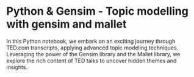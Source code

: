# Python & Gensim - Topic modelling with gensim and mallet

In this Python notebook, we embark on an exciting journey through TED.com transcripts,
applying advanced topic modeling techniques. Leveraging the power of the Gensim library and 
the Mallet library, we explore the rich content of TED talks to uncover hidden themes and 
insights.

